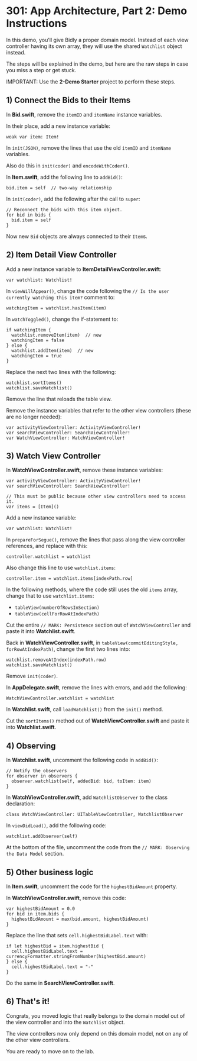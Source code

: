 # 301: App Architecture, Part 2: Demo Instructions

In this demo, you'll give Bidly a proper domain model. Instead of each view controller having its own array, they will use the shared `Watchlist` object instead.

The steps will be explained in the demo, but here are the raw steps in case you miss a step or get stuck.

IMPORTANT: Use the **2-Demo Starter** project to perform these steps.

## 1) Connect the Bids to their Items

In **Bid.swift**, remove the `itemID` and `itemName` instance variables.

In their place, add a new instance variable:

	weak var item: Item!

In `init(JSON)`, remove the lines that use the old `itemID` and `itemName` variables.

Also do this in `init(coder)` and `encodeWithCoder()`.

In **Item.swift**, add the following line to `addBid()`:

    bid.item = self  // two-way relationship

In `init(coder)`, add the following after the call to `super`:

    // Reconnect the bids with this item object.
    for bid in bids {
      bid.item = self
    }

Now new `Bid` objects are always connected to their `Item`s.

## 2) Item Detail View Controller

Add a new instance variable to **ItemDetailViewController.swift**:

	var watchlist: Watchlist!

In `viewWillAppear()`, change the code following the `// Is the user currently watching this item?` comment to:

    watchingItem = watchlist.hasItem(item)

In `watchToggled()`, change the if-statement to:

    if watchingItem {
      watchlist.removeItem(item)  // new
      watchingItem = false
    } else {
      watchlist.addItem(item)  // new
      watchingItem = true
    }

Replace the next two lines with the following:

    watchlist.sortItems()
    watchlist.saveWatchlist()

Remove the line that reloads the table view.

Remove the instance variables that refer to the other view controllers (these are no longer needed):

	var activityViewController: ActivityViewController!
	var searchViewController: SearchViewController!
	var WatchViewController: WatchViewController!

## 3) Watch View Controller

In **WatchViewController.swift**, remove these instance variables:

	var activityViewController: ActivityViewController!
	var searchViewController: SearchViewController!

	// This must be public because other view controllers need to access it.
	var items = [Item]()

Add a new instance variable:

	var watchlist: Watchlist!

In `prepareForSegue()`, remove the lines that pass along the view controller references, and replace with this:

	controller.watchlist = watchlist

Also change this line to use `watchlist.items`:

	controller.item = watchlist.items[indexPath.row]

In the following methods, where the code still uses the old `items` array, change that to use `watchlist.items`:

- `tableView(numberOfRowsInSection)`
- `tableView(cellForRowAtIndexPath)`

Cut the entire `// MARK: Persistence` section out of `WatchViewController` and paste it into **Watchlist.swift**.

Back in **WatchViewController.swift**, in `tableView(commitEditingStyle, forRowAtIndexPath)`, change the first two lines into:

	watchlist.removeAtIndex(indexPath.row)
    watchlist.saveWatchlist()

Remove `init(coder)`.

In **AppDelegate.swift**, remove the lines with errors, and add the following:

    WatchViewController.watchlist = watchlist

In **Watchlist.swift**, call `loadWatchlist()` from the `init()` method.

Cut the `sortItems()` method out of **WatchViewController.swift** and paste it into **Watchlist.swift**.

## 4) Observing

In **Watchlist.swift**, uncomment the following code in `addBid()`:

    // Notify the observers
    for observer in observers {
      observer.watchlist(self, addedBid: bid, toItem: item)
    }

In **WatchViewController.swift**, add `WatchlistObserver` to the class declaration:

	class WatchViewController: UITableViewController, WatchlistObserver

In `viewDidLoad()`, add the following code:

    watchlist.addObserver(self)

At the bottom of the file, uncomment the code from the `// MARK: Observing the Data Model` section.

## 5) Other business logic

In **Item.swift**, uncomment the code for the `highestBidAmount` property.

In **WatchViewController.swift**, remove this code:

	var highestBidAmount = 0.0
	for bid in item.bids {
	  highestBidAmount = max(bid.amount, highestBidAmount)
	}

Replace the line that sets `cell.highestBidLabel.text` with:

    if let highestBid = item.highestBid {
      cell.highestBidLabel.text = currencyFormatter.stringFromNumber(highestBid.amount)
    } else {
      cell.highestBidLabel.text = "-"
    }

Do the same in **SearchViewController.swift**.

## 6) That's it!

Congrats, you moved logic that really belongs to the domain model out of the view controller and into the `Watchlist` object.

The view controllers now only depend on this domain model, not on any of the other view controllers. 

You are ready to move on to the lab.
